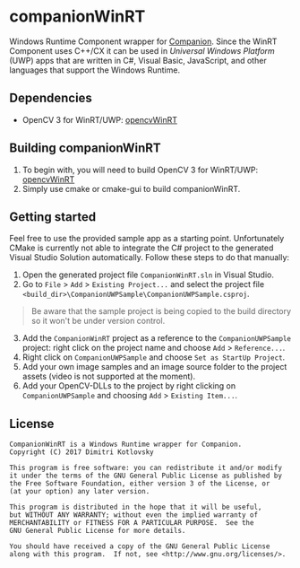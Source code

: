 # companionWinRT

Windows Runtime Component wrapper for [Companion](https://github.com/LibCompanion/libCompanion/). Since the WinRT Component uses C++/CX it can be used in *Universal Windows Platform* (UWP) apps that are written in C#, Visual Basic, JavaScript, and other languages that support the Windows Runtime.

## Dependencies

* OpenCV 3 for WinRT/UWP: [opencvWinRT](https://github.com/LibCompanion/opencvWinRT/)

## Building companionWinRT

1. To begin with, you will need to build OpenCV 3 for WinRT/UWP: [opencvWinRT](https://github.com/LibCompanion/opencvWinRT/)
2. Simply use cmake or cmake-gui to build companionWinRT.

## Getting started

Feel free to use the provided sample app as a starting point. Unfortunately CMake is currently not able to integrate the C# project to the generated Visual Studio Solution automatically. Follow these steps to do that manually:

1. Open the generated project file `CompanionWinRT.sln` in Visual Studio.
2. Go to `File` > `Add` > `Existing Project...` and select the project file `<build_dir>\CompanionUWPSample\CompanionUWPSample.csproj`.
> Be aware that the sample project is being copied to the build directory so it won't be under version control.

3. Add the `CompanionWinRT` project as a reference to the `CompanionUWPSample` project: right click on the project name and choose `Add` > `Reference...`.
4. Right click on `CompanionUWPSample` and choose `Set as StartUp Project`.
5. Add your own image samples and an image source folder to the project assets (video is not supported at the moment).
6. Add your OpenCV-DLLs to the project by right clicking on `CompanionUWPSample` and choosing `Add` > `Existing Item...`.

## License

```
CompanionWinRT is a Windows Runtime wrapper for Companion.
Copyright (C) 2017 Dimitri Kotlovsky

This program is free software: you can redistribute it and/or modify
it under the terms of the GNU General Public License as published by
the Free Software Foundation, either version 3 of the License, or
(at your option) any later version.

This program is distributed in the hope that it will be useful,
but WITHOUT ANY WARRANTY; without even the implied warranty of
MERCHANTABILITY or FITNESS FOR A PARTICULAR PURPOSE.  See the
GNU General Public License for more details.

You should have received a copy of the GNU General Public License
along with this program.  If not, see <http://www.gnu.org/licenses/>.
```
